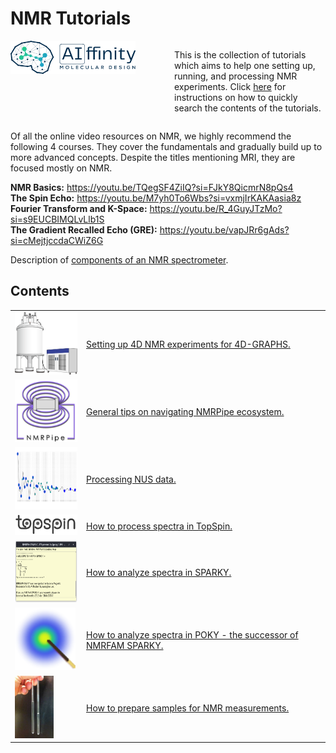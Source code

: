 # NMR Tutorials

<div style="display: flex; justify-content: space-between;">
  <div style="flex: 1; padding-right: 10px; width: 30.0%; max-width: 90%;">
  <img src="./images/AI-ffinity_Logo_Dark.png" alt="AIffinity logo" style="max-width: 90%; width: 200px">
  </div>
  <div style="flex: 1; padding-left: 10px; width: 70.0%;">
    <p>This is the collection of tutorials which aims to help one setting up, running, and processing NMR experiments. 
    Click <a href="./quick_search.md">here</a> for instructions on how to quickly search the contents of the tutorials.</p>
  </div>
</div>

Of all the online video resources on NMR, we highly recommend the following 4 courses. They cover the fundamentals and 
gradually build up to more advanced concepts. Despite the titles mentioning MRI, they are focused mostly on NMR.

**NMR Basics:** https://youtu.be/TQegSF4ZiIQ?si=FJkY8QicmrN8pQs4  
**The Spin Echo:** https://youtu.be/M7yh0To6Wbs?si=vxmjIrKAKAasia8z  
**Fourier Transform and K-Space:** https://youtu.be/R_4GuyJTzMo?si=s9EUCBIMQLvLlb1S  
**The Gradient Recalled Echo (GRE):** https://youtu.be/vapJRr6gAds?si=cMejtjccdaCWiZ6G

Description of [components of an NMR spectrometer](NMR_theory/NMR_Spectrometer.md).

## Contents
<table>
  <tr>
    <td style="vertical-align: middle;">
      <img src="./images/spectrometer.png" alt="Spectrometer" style="max-width: 100%; width: 100px; height: 100px">
    </td>
    <td style="vertical-align: middle;">
      <a href="./Setup_NMR_Experiments_for_4D-GRAPHS">Setting up 4D NMR experiments for 4D-GRAPHS.</a>
    </td>
  </tr>
  <tr>
    <td style="vertical-align: middle;">
      <img src="./images/nmrpipe_logo.png" alt="NMR Pipe logo" style="max-width: 100%; height: 100px">
    </td>
    <td style="vertical-align: middle; ">
      <a href="./NMR_Pipe">General tips on navigating NMRPipe ecosystem.</a>
    </td>
  </tr>
  <tr>
    <td style="vertical-align: middle;">
      <img src="./images/NUS.png" alt="NUS" style="max-width: 100%; height: 100px">
    </td>
    <td style="vertical-align: middle; ">
      <a href="./Non_Uniform_Sampling">Processing NUS data.</a>
    </td>
  </tr>
  <tr>
    <td style="vertical-align: middle; width: 100px;">
      <img src="./images/topspin_logo.png" alt="TopSpin logo" style="max-width: 100%; width: 100px">
    </td>
    <td style="vertical-align: middle;">
      <a href="./TOPSPIN">How to process spectra in TopSpin.</a>
    </td>
  </tr>
  <tr>
    <td style="vertical-align: middle; width: 100px;">
      <img src="./images/sparky.png" alt="Sparky screenshot" style="max-width: 100%; height: 100px">
    </td>
    <td style="vertical-align: middle;">
      <a href="./SPARKY_and_POKY">How to analyze spectra in SPARKY.</a>
    </td>
  </tr>
  <tr>
    <td style="vertical-align: middle; width: 100px;">
      <img src="./images/POKY_icon.png" alt="POKY icon" style="max-width: 100%; height: 100px">
    </td>
    <td style="vertical-align: middle; ">
      <a href="./SPARKY_and_POKY">How to analyze spectra in POKY - the successor of NMRFAM SPARKY.</a>
    </td>
  </tr>
  <tr>
    <td style="vertical-align: middle; width: 100px;">
      <img src="./images/tube_pic.jpg" alt="Random tube" style="max-width: 100%; height: 100px">
    </td>
    <td style="vertical-align: middle; ">
      <a href="./Sample_Preparation">How to prepare samples for NMR measurements.</a>
    </td>
  </tr>
</table>

